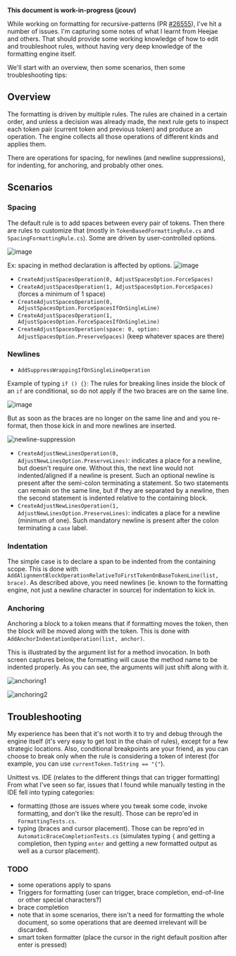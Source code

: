 **This document is work-in-progress (jcouv)**

While working on formatting for recursive-patterns (PR [#26555](https://github.com/dotnet/roslyn/pull/26555)), I've hit a number of issues. I'm capturing some notes of what I learnt from Heejae and others. That should provide some working knowledge of how to edit and troubleshoot rules, without having very deep knowledge of the formatting engine itself.

We'll start with an overview, then some scenarios, then some troubleshooting tips:

## Overview

The formatting is driven by multiple rules. The rules are chained in a certain order, and unless a decision was already made, the next rule gets to inspect each token pair (current token and previous token) and produce an operation. The engine collects all those operations of different kinds and applies them.

There are operations for spacing, for newlines (and newline suppressions), for indenting, for anchoring, and probably other ones.

## Scenarios

### Spacing

The default rule is to add spaces between every pair of tokens. Then there are rules to customize that (mostly in `TokenBasedFormattingRule.cs` and `SpacingFormattingRule.cs`). Some are driven by user-controlled options.

![image](https://user-images.githubusercontent.com/12466233/39937938-2a56e9a0-5506-11e8-9c60-1b684ab7aba2.png)

Ex: spacing in method declaration is affected by options.
![image](https://user-images.githubusercontent.com/12466233/39938013-60956d48-5506-11e8-9619-c9eef2f8de39.png)

- `CreateAdjustSpacesOperation(0, AdjustSpacesOption.ForceSpaces)`
- `CreateAdjustSpacesOperation(1, AdjustSpacesOption.ForceSpaces)` (forces a minimum of 1 space)
- `CreateAdjustSpacesOperation(0, AdjustSpacesOption.ForceSpacesIfOnSingleLine)`
- `CreateAdjustSpacesOperation(1, AdjustSpacesOption.ForceSpacesIfOnSingleLine)`
- `CreateAdjustSpacesOperation(space: 0, option: AdjustSpacesOption.PreserveSpaces)` (keep whatever spaces are there)

### Newlines

- `AddSuppressWrappingIfOnSingleLineOperation`

Example of typing `if () {}`:
The rules for breaking lines inside the block of an `if` are conditional, so do not apply if the two braces are on the same line.

![image](https://user-images.githubusercontent.com/12466233/45203182-298bc400-b230-11e8-9f53-4818e44f1fcf.png)

But as soon as the braces are no longer on the same line and and you re-format, then those kick in and more newlines are inserted.

![newline-suppression](https://user-images.githubusercontent.com/12466233/45204277-8dfc5280-b233-11e8-9f1e-f1106013424b.gif)

- `CreateAdjustNewLinesOperation(0, AdjustNewLinesOption.PreserveLines)`: indicates a place for a newline, but doesn't require one. Without this, the next line would not indented/aligned if a newline is present. Such an optional newline is present after the semi-colon terminating a statement. So two statements can remain on the same line, but if they are separated by a newline, then the second statement is indented relative to the containing block.
- `CreateAdjustNewLinesOperation(1, AdjustNewLinesOption.PreserveLines)`: indicates a place for a newline (minimum of one). Such mandatory newline is present after the colon terminating a `case` label.

### Indentation
The simple case is to declare a span to be indented from the containing scope.
This is done with `AddAlignmentBlockOperationRelativeToFirstTokenOnBaseTokenLine(list, brace)`.
As described above, you need newlines (ie. known to the formatting engine, not just a newline character in source) for indentation to kick in.

### Anchoring

Anchoring a block to a token means that if formatting moves the token, then the block will be moved along with the token.
This is done with `AddAnchorIndentationOperation(list, anchor)`.

This is illustrated by the argument list for a method invocation. In both screen captures below, the formatting will cause the method name to be indented properly. As you can see, the arguments will just shift along with it.

![anchoring1](https://user-images.githubusercontent.com/12466233/45203634-a0758c80-b231-11e8-9835-e8a289672b52.gif)

![anchoring2](https://user-images.githubusercontent.com/12466233/45203640-a3707d00-b231-11e8-82a9-b56db538ea66.gif)

## Troubleshooting

My experience has been that it's not worth it to try and debug through the engine itself (it's very easy to get lost in the chain of rules), except for a few strategic locations. Also, conditional breakpoints are your friend, as you can choose to break only when the rule is considering a token of interest (for example, you can use `currentToken.ToString == "{"`).

Unittest vs. IDE (relates to the different things that can trigger formatting)
From what I've seen so far, issues that I found while manually testing in the IDE fell into typing categories:
- formatting (those are issues where you tweak some code, invoke formatting, and don't like the result). Those can be repro'ed in `FormattingTests.cs`.
- typing (braces and cursor placement). Those can be repro'ed in `AutomaticBraceCompletionTests.cs` (simulates typing `{` and getting a completion, then typing `enter` and getting a new formatted output as well as a cursor placement).


### TODO
- some operations apply to spans
- Triggers for formatting (user can trigger, brace completion, end-of-line or other special characters?)
- brace completion
- note that in some scenarios, there isn't a need for formatting the whole document, so some operations that are deemed irrelevant will be discarded.
- smart token formatter (place the cursor in the right default position after enter is pressed)